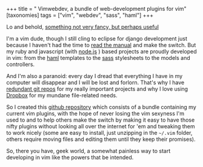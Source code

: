 +++
title = " Vimwebdev, a bundle of web-development plugins for vim"
[taxonomies]
tags =  ["vim", "webdev", "sass", "haml"]
+++

Lo and behold, [something not very fancy, but perhaps useful](http://github.com/lfborjas/vimwebdev)

I'm a vim dude, though I still cling to eclipse for django development just because I haven't had the time to [read the manual](http://code.djangoproject.com/wiki/UsingVimWithDjango) and make the switch. But my ruby and javascript (with [node.js](http://nodejs.org/) ) based projects are proudly developed in vim: from the [haml](http://haml-lang.com/) templates to the [sass](http://sass-lang.com/) stylesheets to the models and controllers.

And I'm also a paranoid: every day I dread that everything I have in my computer will disappear and I will be lost and forlorn. That's why I have [redundant git repos](http://tech.lfborjas.com/post/895374053/git-for-paranoids) for my really important projects and why I love using [Dropbox](https://www.dropbox.com/) for my mundane file-related needs.

<!-- more -->


So I created this [github repository](http://github.com/lfborjas/vimwebdev) which consists of a bundle containing my current vim plugins, with the hope of never losing the vim sexyness I'm used to and to help others make the switch by making it easy to have those nifty plugins without looking all over the internet for 'em and tweaking them to work nicely (some are easy to install, just unzipping in the `~/.vim` folder, others require moving files and editing them until they keep their promises).

So, there you have, geek world, a somewhat painless way to start developing in vim like the powers that be intended.
